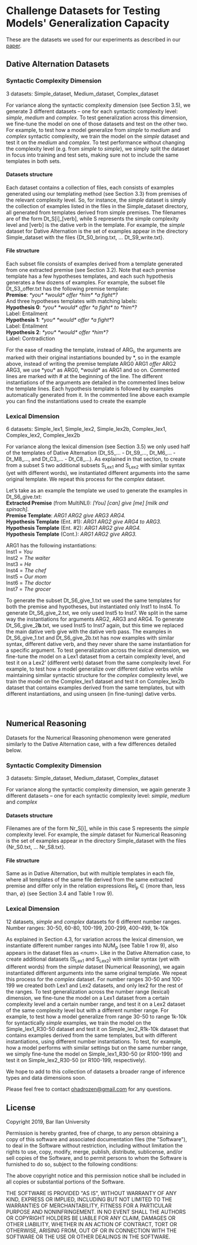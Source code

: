 # Challenge Datasets for Testing Models' Generalization Capacity
These are the datasets we used for our experiments as described in our [paper](https://arxiv.org/pdf/1910.09302.pdf).

## Dative Alternation Datasets

### Syntactic Complexity Dimension  
3 datasets: Simple_dataset, Medium_dataset, Complex_dataset

For variance along the syntactic complexity dimension (see Section 3.5), we generate 3 different datasets – one for each syntactic complexity level: *simple*, *medium* and *complex*. To test generalization across this dimension, we fine-tune the model on one of those datasets and test on the other two. For example, to test how a model generalize from *simple* to *medium* and *complex* syntactic complexity, we train the model on the *simple* dataset and test it on the *medium* and *complex*. 
To test performance without changing the complexity level (e.g. from *simple* to *simple*), we simply split the dataset in focus into training and test sets, making sure not to include the same templates in both sets.

#### Datasets structure
Each dataset contains a collection of files, each consists of examples generated using our templating method (see Section 3.3) from premises of the relevant complexity level. So, for instance, the *simple* dataset is simply the collection of examples listed in the files in the Simple_dataset directory, all generated from templates derived from simple premises. The filenames are of the form Dt_S[i]_[verb], while S represents the simple complexity level and [verb] is the dative verb in the template. For example, the *simple* dataset for Dative Alternation is the set of examples appear in the directory Simple_dataset with the files {Dt_S0_bring.txt, … Dt_S9_write.txt}.

#### File structure
Each subset file consists of examples derived from a template generated from one extracted premise (see Section 3.2). Note that each premise template has a few hypotheses templates, and each such hypothesis generates a few dozens of examples. For example, the subset file Dt_S3_offer.txt has the following premise template:  
**Premise**: *\*you\* \*would\* offer \*him\* \*a fight\*?*  
And three hypotheses templates with matching labels:  
**Hypothesis 0**: *\*you\* \*would\* offer \*a fight\* to \*him\*?*  
Label: Entailment  
**Hypothesis 1**: *\*you\* \*would\* offer \*a fight\**?  
Label: Entailment  
**Hypothesis 2**: *\*you\* \*would\* offer \*him\*?*  
Label: Contradiction  

For the ease of reading the template, instead of ARG<sub>i</sub>, the arguments are marked with their original instantiations bounded by *, so in the example above, instead of writing the premise template ARG0 ARG1 *offer* ARG2 ARG3, we use \*you\* as ARG0, \*would\* as ARG1 and so on.
Commented lines are marked with # at the beginning of the line.
The different instantiations of the arguments are detailed in the commented lines below the template lines. 
Each hypothesis template is followed by examples automatically generated from it. In the commented line above each example you can find the instantiations used to create the example

### Lexical Dimension
6 datasets: Simple_lex1, Simple_lex2, Simple_lex2b, Complex_lex1, Complex_lex2, Complex_lex2b

For variance along the lexical dimension (see Section 3.5) we only used half of the templates of Dative Alternation (Dt_S5_… - Dt_S9_…, Dt_M6_… - Dt_M8_…, and Dt_C3_… - Dt_C8_…). As explained in that section, to create from a subset S two additional subsets S<sub>Lex1</sub> and S<sub>Lex2</sub> with similar syntax (yet with different words), we instantiated different arguments into the same original template. We repeat this process for the *complex* dataset.

Let’s take as an example the template we used to generate the examples in Dt_S6_give.txt:  
**Extracted Premise** (from MultiNLI): *[You] [can] give [me] [milk and spinach].*  
**Premise Template**: *ARG1 ARG2 give ARG3 ARG4.*  
**Hypothesis Template** (Ent. #1): *ARG1 ARG2 give ARG4 to ARG3.*  
**Hypothesis Template** (Ent. #2): *ARG1 ARG2 give ARG4.*  
**Hypothesis Template** (Cont.): *ARG1 ARG2 give ARG3.*  

ARG1 has the following instantiations:  
Inst1 = *You*  
Inst2 = *The waiter*  
Inst3 = *He*  
Inst4 = *The chef*  
Inst5 = *Our mom*  
Inst6 = *The doctor*  
Inst7 = *The grocer*  

To generate the subset Dt_S6_give_1.txt we used the same templates for both the premise and hypotheses, but instantiated only Inst1 to Inst4. To generate Dt_S6_give_2.txt, we only used Inst5 to Inst7. We split in the same way the instantiations for arguments ARG2, ARG3 and ARG4. To generate Dt_S6_give_2**b**.txt, we used Inst5 to Inst7 again, but this time we replaced the main dative verb give with the dative verb pass. The examples in Dt_S6_give_1.txt and Dt_S6_give_2b.txt has now examples with similar syntax, different dative verb, and they never share the same instantiation for a specific argument.
To test generalization across the lexical dimension, we fine-tune the model on a Lex1 dataset from a certain complexity level, and test it on a Lex2’ (different verb) dataset from the same complexity level. For example, to test how a model generalize over different dative verbs while maintaining similar syntactic structure for the *complex* complexity level, we train the model on the Complex_lex1 dataset and test it on Complex_lex2b dataset that contains examples derived from the same templates, but with different instantiations, and using unseen (in fine-tuning) dative verbs.

 
## Numerical Reasoning

Datasets for the Numerical Reasoning phenomenon were generated similarly to the Dative Alternation case, with a few differences detailed below.

### Syntactic Complexity Dimension
3 datasets: Simple_dataset, Medium_dataset, Complex_dataset

For variance along the syntactic complexity dimension, we again generate 3 different datasets – one for each syntactic complexity level: *simple*, *medium* and *complex*

#### Datasets structure
Filenames are of the form Nr_S[i], while in this case S represents the *simple* complexity level. For example, the *simple* dataset for Numerical Reasoning is the set of examples appear in the directory Simple_dataset with the files {Nr_S0.txt, … Nr_S8.txt}.

#### File structure
Same as in Dative Alternation, but with multiple templates in each file, where all templates of the same file derived from the same extracted premise and differ only in the relation expressions Rel<sub>p</sub> ∈ {more than, less than, ∅} (see Section 3.4 and Table 1 row 9).

### Lexical Dimension
12 datasets, *simple* and *complex* datasets for 6 different number ranges.  
Number ranges: 30-50, 60-80, 100-199, 200-299, 400-499, 1k-10k

As explained in Section 4.3, for variation across the lexical dimension, we instantiate different number ranges into NUM<sub>p</sub> (see Table 1 row 9), also appears in the dataset files as <_num_>.
Like in the Dative Alternation case, to create additional datasets (S<sub>Lex1</sub> and S<sub>Lex2</sub>) with similar syntax (yet with different words) from the *simple* dataset (Numerical Reasoning), we again instantiated different arguments into the same original template.  We repeat this process for the *complex* dataset.
For number ranges 30-50 and 100-199 we created both Lex1 and Lex2 datasets, and only lex2 for the rest of the ranges. 
To test generalization across the number range (lexical) dimension, we fine-tune the model on a Lex1 dataset from a certain complexity level and a certain number range, and test it on a Lex2 dataset of the same complexity level but with a different number range. For example, to test how a model generalize from range 30-50 to range 1k-10k for syntactically *simple* examples, we train the model on the Simple_lex1_R30-50 dataset and test it on Simple_lex2_R1k-10k dataset that contains examples derived from the same templates, but with different instantiations, using different number instantiations. To test, for example, how a model performs with similar settings but on the same number range, we simply fine-tune the model on Simple_lex1_R30-50 (or R100-199) and test it on Simple_lex2_R30-50 (or R100-199, respectively).

We hope to add to this collection of datasets a broader range of inference types and data dimensions soon.



Please feel free to contact ohadrozen@gmail.com for any questions.

## License
Copyright 2019, Bar Ilan University

Permission is hereby granted, free of charge, to any person obtaining a copy of this software and associated documentation files (the "Software"), to deal in the Software without restriction, including without limitation the rights to use, copy, modify, merge, publish, distribute, sublicense, and/or sell copies of the Software, and to permit persons to whom the Software is furnished to do so, subject to the following conditions:

The above copyright notice and this permission notice shall be included in all copies or substantial portions of the Software.

THE SOFTWARE IS PROVIDED "AS IS", WITHOUT WARRANTY OF ANY KIND, EXPRESS OR IMPLIED, INCLUDING BUT NOT LIMITED TO THE WARRANTIES OF MERCHANTABILITY, FITNESS FOR A PARTICULAR PURPOSE AND NONINFRINGEMENT. IN NO EVENT SHALL THE AUTHORS OR COPYRIGHT HOLDERS BE LIABLE FOR ANY CLAIM, DAMAGES OR OTHER LIABILITY, WHETHER IN AN ACTION OF CONTRACT, TORT OR OTHERWISE, ARISING FROM, OUT OF OR IN CONNECTION WITH THE SOFTWARE OR THE USE OR OTHER DEALINGS IN THE SOFTWARE.
